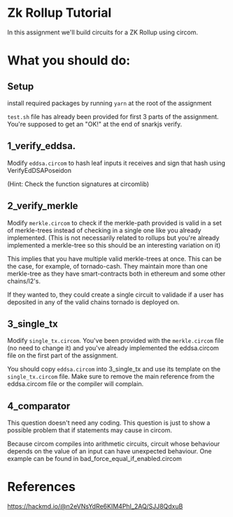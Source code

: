 # Zk Rollup Tutorial
In this assignment we'll build circuits for a ZK Rollup using circom.

# What you should do:

## Setup
install required packages by running `yarn` at the root of the assignment

`test.sh` file has already been provided for first 3 parts of the assignment. You're supposed to get an "OK!" at the end of snarkjs verify.

## 1_verify_eddsa.
Modify `eddsa.circom` to hash leaf inputs it receives and sign that hash using VerifyEdDSAPoseidon 

(Hint: Check the function signatures at circomlib)


## 2_verify_merkle
Modify `merkle.circom` to check if the merkle-path provided is valid in a set of merkle-trees instead of checking in a single one like you already implemented. (This is not necessarily related to rollups but you're already implemented a merkle-tree so this should be an interesting variation on it)

This implies that you have multiple valid merkle-trees at once. This can be the case, for example, of tornado-cash.
They maintain more than one merkle-tree as they have smart-contracts both in ethereum and some other chains/l2's.

If they wanted to, they could create a single circuit to validade if a user has deposited in any of the valid chains tornado is deployed on.


## 3_single_tx
Modify `single_tx.circom`. You've been provided with the `merkle.circom` file (no need to change it) and you've already implemented the eddsa.circom file on the first part of the assignment.

You should copy `eddsa.circom` into 3_single_tx and use its template on the `single_tx.circom` file. Make sure to remove the main reference from the eddsa.circom file or the compiler will complain.

## 4_comparator

This question doesn't need any coding. This question is just to show a possible problem that if statements may cause in circom.

Because circom compiles into arithmetic circuits, circuit whose behaviour depends on the value of an input can have unexpected behaviour. One example can be found in bad_force_equal_if_enabled.circom

# References 
https://hackmd.io/@n2eVNsYdRe6KIM4PhI_2AQ/SJJ8QdxuB
